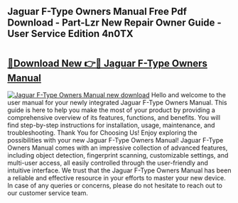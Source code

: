 ## Jaguar F-Type Owners Manual Free Pdf Download - Part-Lzr New Repair Owner Guide - User Service Edition 4n0TX

# <h2><a href="http://cf24243.oget.top/?id=Jaguar+F-Type+Owners+Manual">🔗Download New 👉🔴 Jaguar F-Type Owners Manual</a></h2>

[![Jaguar F-Type Owners Manual new download](https://i.imgur.com/5g1atiW.png)](http://cf24243.oget.top/?id=Jaguar+F-Type+Owners+Manual)
Hello and welcome to the user manual for your newly integrated Jaguar F-Type Owners Manual. This guide is here to help you make the most of your product by providing a comprehensive overview of its features, functions, and benefits. You will find step-by-step instructions for installation, usage, maintenance, and troubleshooting. Thank You for Choosing Us! Enjoy exploring the possibilities with your new Jaguar F-Type Owners Manual! Jaguar F-Type Owners Manual comes with an impressive collection of advanced features, including object detection, fingerprint scanning, customizable settings, and multi-user access, all easily controlled through the user-friendly and intuitive interface. We trust that the Jaguar F-Type Owners Manual has been a reliable and effective resource in your efforts to master your new device. In case of any queries or concerns, please do not hesitate to reach out to our customer service team.
